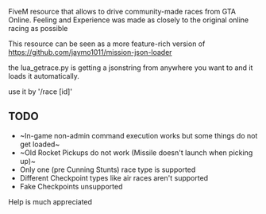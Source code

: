 FiveM resource that allows to drive community-made races from GTA Online.
Feeling and Experience was made as closely to the original online racing as possible

This resource can be seen as a more feature-rich version of https://github.com/jaymo1011/mission-json-loader

the lua_getrace.py is getting a jsonstring from anywhere you want to and it loads it automatically.

use it by '/race [id]'


## TODO
- ~In-game non-admin command execution works but some things do not get loaded~
- ~Old Rocket Pickups do not work (Missile doesn't launch when picking up)~
- Only one (pre Cunning Stunts) race type is supported
- Different Checkpoint types like air races aren't supported
- Fake Checkpoints unsupported

Help is much appreciated
